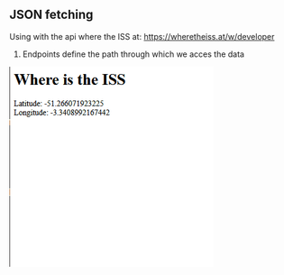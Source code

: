 ## JSON fetching

Using with the api where the ISS at: https://wheretheiss.at/w/developer

1. Endpoints define the path through which we acces the data

![](changing_json.gif)